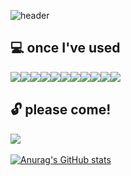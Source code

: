 ![header](https://capsule-render.vercel.app/api?type=rounded&text=Wind&#160;and&#160;Wish🍀&color=100:7CAE7C,0:4A8D4A&height=110&animation=twinkling&fontColor=FFFFFF&fontSize=30)

<h2>💻 once I've used</h2>
<div style="display:flex; flex-direction:row;">
  <img src="https://img.shields.io/badge/html5-E34F26?style=for-the-badge&logo=html5&logoColor=white">
  <img src="https://img.shields.io/badge/css3-1572B6?style=for-the-badge&logo=css3&logoColor=white">
  <img src="https://img.shields.io/badge/visualstudiocode-007ACC?style=for-the-badge&logo=visualstudiocode&logoColor=white">
  <img src="https://img.shields.io/badge/javascript-F7DF1E?style=for-the-badge&logo=javascript&logoColor=black">
  <img src="https://img.shields.io/badge/nodedotjs-339933?style=for-the-badge&logo=nodedotjs&logoColor=white">
  <img src="https://img.shields.io/badge/react-61DAFB?style=for-the-badge&logo=react&logoColor=black">
  <img src="https://img.shields.io/badge/python-3775A9?style=for-the-badge&logo=python&logoColor=white">
  <br>
  <img src="https://img.shields.io/badge/adobephotoshop-31A8FF?style=for-the-badge&logo=adobephotoshop&logoColor=black">
  <img src="https://img.shields.io/badge/adobeillustrator-FF9A00?style=for-the-badge&logo=adobeillustrator&logoColor=black">
  <img src="https://img.shields.io/badge/figma-F24E1E?style=for-the-badge&logo=figma&logoColor=white">
  <img src="https://img.shields.io/badge/adobexd-FF61F6?style=for-the-badge&logo=adobexd&logoColor=black">
</div>

<div>
  <h2>🔓 please come!</h2>
  
  <img src="https://img.shields.io/badge/velog-%2320C997?style=for-the-badge&logo=velog&logoColor=%23ffffff&link=https%3A%2F%2Fvelog.io%2F%40pangee">
  <img src="">
  <img src="">
</div>

[![Anurag's GitHub stats](https://github-readme-stats.vercel.app/api?username=HaeIn&show_icons=true&theme=vue&hide=prs,stars)](https://github.com/anuraghazra/github-readme-stats)


<!--
### Hi there 👋
-->
<!--
**pangee00/pangee00** is a ✨ _special_ ✨ repository because its `README.md` (this file) appears on your GitHub profile.

Here are some ideas to get you started:

- 🔭 I’m currently working on ...
- 🌱 I’m currently learning ...
- 👯 I’m looking to collaborate on ...
- 🤔 I’m looking for help with ...
- 💬 Ask me about ...
- 📫 How to reach me: ...
- 😄 Pronouns: ...
- ⚡ Fun fact: ...
-->

